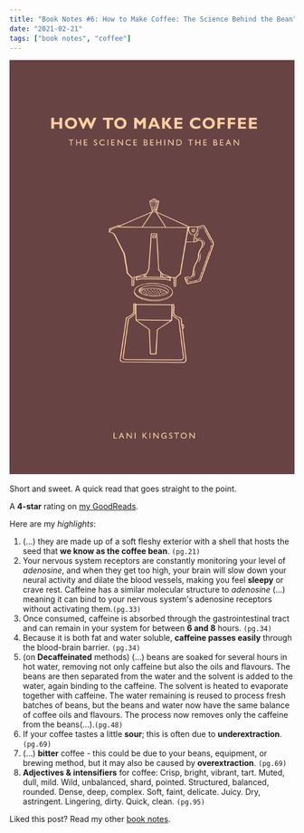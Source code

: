 ```yaml
---
title: "Book Notes #6: How to Make Coffee: The Science Behind the Bean"
date: "2021-02-21"
tags: ["book notes", "coffee"]
---
```


![How to Make Coffee Book Cover](./images/cover.jpeg)

Short and sweet. A quick read that goes straight to the point.

A **4-star** rating on [my GoodReads](https://www.goodreads.com/user/show/3186522-j-pedro-ribeiro).

Here are my _highlights_:

1. (...) they are made up of a soft fleshy exterior with a shell that hosts the seed that **we know as the coffee bean**. `(pg.21)`
1. Your nervous system receptors are constantly monitoring your level of _adenosine_, and when they get too high, your brain will slow down your neural activity and dilate the blood vessels, making you feel **sleepy** or crave rest. Caffeine has a similar molecular structure to _adenosine_ (...) meaning it can bind to your nervous system's adenosine receptors without activating them.`(pg.33)`
1. Once consumed, caffeine is absorbed through the gastrointestinal tract and can remain in your system for between **6 and 8** hours. `(pg.34)`
1. Because it is both fat and water soluble, **caffeine passes easily** through the blood-brain barrier. `(pg.34)`
1. (on **Decaffeinated** methods) (...) beans are soaked for several hours in hot water, removing not only caffeine but also the oils and flavours. The beans are then separated from the water and the solvent is added to the water, again binding to the caffeine. The solvent is heated to evaporate together with caffeine. The water remaining is reused to process fresh batches of beans, but the beans and water now have the same balance of coffee oils and flavours. The process now removes only the caffeine from the beans(...).`(pg.48)`
1. If your coffee tastes a little **sour**; this is often due to **underextraction**. `(pg.69)`
1. (...) **bitter** coffee - this could be due to your beans, equipment, or brewing method, but it may also be caused by **overextraction**. `(pg.69)`
1. **Adjectives & intensifiers** for coffee: Crisp, bright, vibrant, tart. Muted, dull, mild. Wild, unbalanced, shard, pointed. Structured, balanced, rounded. Dense, deep, complex. Soft, faint, delicate. Juicy. Dry, astringent. Lingering, dirty. Quick, clean. `(pg.95)`

Liked this post? Read my other [book notes](https://www.jpedroribeiro.com/tag/book-notes/).
